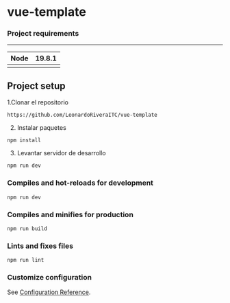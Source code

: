 # vue-template

### Project requirements
-----------------
| Node | 19.8.1 |
|------|--------|
|      |        |

## Project setup
1.Clonar el repositorio 
```
https://github.com/LeonardoRiveraITC/vue-template
```
2. Instalar paquetes
```
npm install
```
3. Levantar servidor de desarrollo
```
npm run dev
```

### Compiles and hot-reloads for development
```
npm run dev
```

### Compiles and minifies for production
```
npm run build
```

### Lints and fixes files
```
npm run lint
```

### Customize configuration
See [Configuration Reference](https://cli.vuejs.org/config/).
